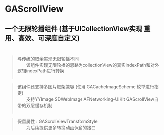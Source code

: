 # GAScrollView

## 一个无限轮播组件 (基于UICollectionView实现 重用、高效、可深度自定义) </br></br>


> 与传统的取余实现无限轮播不同 </br>
&emsp;&emsp;该组件实现无限轮播的思路为collectionView的真实indexPath和对外逻辑indexPath进行转换 </br></br>


> 该组件还支持多图片框架兼容 (使用 GACacheImageScheme 枚举进行指定) </br>
&emsp;&emsp;支持YYImage SDWebImage AFNetworking-UIKit GAScrollView自带的双层缓存机制 </br></br>

> 保留属性 : GAScrollViewTransformStyle </br>
&emsp;&emsp;为后续提供更多转换动画保留的接口

